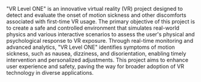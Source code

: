 "VR Level ONE" is an innovative virtual reality (VR) project designed to detect and evaluate the onset of motion sickness and other discomforts associated with first-time VR usage. 
The primary objective of this project is to create a safe and controlled environment that simulates real-world physics and various interactive scenarios to assess the user's physical and psychological response to VR exposure. 
Through real-time monitoring and advanced analytics, "VR Level ONE" identifies symptoms of motion sickness, such as nausea, dizziness, and disorientation, enabling timely intervention and personalized adjustments. 
This project aims to enhance user experience and safety, paving the way for broader adoption of VR technology in diverse applications.
